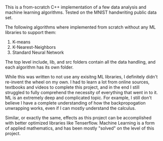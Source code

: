 This is a from-scratch C++ implementation of a few data analysis and machine learning algorithms. Tested on the MNIST handwriting public data set.

The following algorithms where implemented from scratch without any ML libraries to support them:
1. K-means
2. K-Nearest-Neighbors
3. Standard Neural Network


The top level include, lib, and src folders contain all the data handling, and each algorithm has its own folder.

While this was written to not use any exisitng ML libraries, I definitely didn't re-invent the wheel on my own. I had to learn a lot from online sources, textbooks and videos to complete this project, and in the end I still struggled to fully comprehend the necessity of everything that went in to it. ML is an extremely deep and complicated topic. For example, I still don't believe I have a complete understanding of how the backpropogation unwrapping works, even if I can mostly understand the calculus.

Similar, or exactly the same, effects as this project can be accomplished with better optimized libraries like Tenserflow. Machine Learning is a form of applied mathematics, and has been mostly "solved" on the level of this project.
